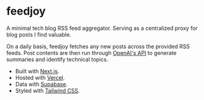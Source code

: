 # feedjoy

<p>
  A minimal tech blog RSS feed aggregator. Serving as a centralized proxy for blog posts I find valuable.
</p>

<p>
  On a daily basis, feedjoy fetches any new posts across the provided RSS feeds. Post contents are then run through <a href="https://platform.openai.com/docs/guides/chat">OpenAI's API</a> to generate summaries and identify technical topics.
</p>

- Built with [Next.js](https://nextjs.org/docs).
- Hosted with [Vercel](https://vercel.com/docs).
- Data with [Supabase](https://supabase.io/docs).
- Styled with [Tailwind CSS](https://tailwindcss.com/docs).
